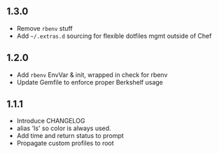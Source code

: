 ## 1.3.0

* Remove `rbenv` stuff
* Add `~/.extras.d` sourcing for flexible dotfiles mgmt outside of Chef

## 1.2.0

* Add `rbenv` EnvVar & init, wrapped in check for rbenv
* Update Gemfile to enforce proper Berkshelf usage

## 1.1.1

* Introduce CHANGELOG
* alias 'ls' so color is always used.
* Add time and return status to prompt
* Propagate custom profiles to root

